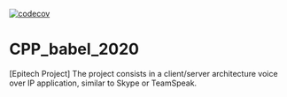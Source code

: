 
[![codecov](https://codecov.io/gh/Encorpluptit/CPP_babel_2020/branch/master/graph/badge.svg?token=ttl8s3om9V)](https://codecov.io/gh/Encorpluptit/CPP_babel_2020)


# CPP_babel_2020
[Epitech Project] The project consists in a client/server architecture voice over IP application, similar to Skype or TeamSpeak.
